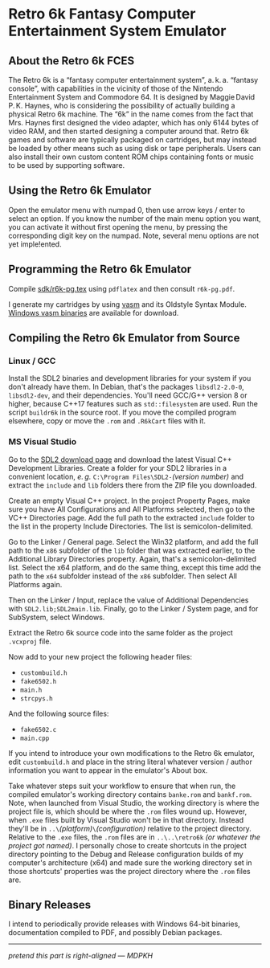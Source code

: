 # Retro 6k Fantasy Computer Entertainment System Emulator

## About the Retro 6k FCES

The Retro 6k is a “fantasy computer entertainment system”, a. k. a. “fantasy console”, with capabilities in the vicinity of those of the Nintendo Entertainment System and Commodore 64. It is designed by Maggie David P. K. Haynes, who is considering the possibility of actually building a physical Retro 6k machine. The “6k” in the name comes from the fact that Mrs. Haynes first designed the video adapter, which has only 6144 bytes of video RAM, and then started designing a computer around that. Retro 6k games and software are typically packaged on cartridges, but may instead be loaded by other means such as using disk or tape peripherals. Users can also install their own custom content ROM chips containing fonts or music to be used by supporting software.

## Using the Retro 6k Emulator

Open the emulator menu with numpad 0, then use arrow keys / enter to select an option. If you know the number of the main menu option you want, you can activate it without first opening the menu, by pressing the corresponding digit key on the numpad. Note, several menu options are not yet imple!ented.

## Programming the Retro 6k Emulator

Compile [sdk/r6k-pg.tex](sdk/r6k-pg.tex) using `pdflatex` and then consult `r6k-pg.pdf`.

I generate my cartridges by using [vasm](http://sun.hasenbraten.de/vasm/index.php?view=main) and its Oldstyle Syntax Module. [Windows vasm binaries](https://www.chibiakumas.com/z80/vasm.php) are available for download.

## Compiling the Retro 6k Emulator from Source

### Linux / GCC

Install the SDL2 binaries and development libraries for your system if you don't already have them. In Debian, that's the packages `libsdl2-2.0-0`, `libsdl2-dev`, and their dependencies. You'll need GCC/G++ version 8 or higher, because C++17 features such as `std::filesystem` are used. Run the script `buildr6k` in the source root. If you move the compiled program elsewhere, copy or move the `.rom` and `.R6kCart` files with it.

### MS Visual Studio

Go to the [SDL2 download page](http://www.libsdl.org/download-2.0.php) and download the latest Visual C++ Development Libraries. Create a folder for your SDL2 libraries in a convenient location, *e. g.* `C:\Program Files\SDL2-`*(version number)* and extract the `include` and `lib` folders there from the ZIP file you downloaded.  

Create an empty Visual C++ project. In the project Property Pages, make sure you have All Configurations and All Platforms selected, then go to the VC++ Directories page. Add the full path to the extracted `include` folder to the list in the property Include Directories. The list is semicolon-delimited.

Go to the Linker / General page. Select the Win32 platform, and add the full path to the `x86` subfolder of the `lib` folder that was extracted earlier, to the Additional Library Directories property. Again, that's a semicolon-delimited list. Select the x64 platform, and do the same thing, except this time add the path to the `x64` subfolder instead of the `x86` subfolder. Then select All Platforms again.

Then on the Linker / Input, replace the value of Additional Dependencies with `SDL2.lib;SDL2main.lib`. Finally, go to the Linker / System page, and for SubSystem, select Windows.

Extract the Retro 6k source code into the same folder as the project `.vcxproj` file.

Now add to your new project the following header files:
* `custombuild.h`
* `fake6502.h`
* `main.h`
* `strcpys.h`

And the following source files:
* `fake6502.c`
* `main.cpp`

If you intend to introduce your own modifications to the Retro 6k emulator, edit `custombuild.h` and place in the string literal whatever version / author information you want to appear in the emulator's About box.

Take whatever steps suit your workflow to ensure that when run, the compiled emulator's working directory contains `banke.rom` and `bankf.rom`. Note, when launched from Visual Studio, the working directory is where the project file is, which should be where the `.rom` files wound up. However, when `.exe` files built by Visual Studio won't be in that directory. Instead they'll be in `..\`*(platform)*`\`*(configuration)* relative to the project directory. Relative to the `.exe` files, the `.rom` files are in `..\..\retro6k` *(or whatever the project got named)*. I personally chose to create shortcuts in the project directory pointing to the Debug and Release configuration builds of my computer's architecture (x64) and made sure the working directory set in those shortcuts' properties was the project directory where the `.rom` files are.

## Binary Releases

I intend to periodically provide releases with Windows 64-bit binaries, documentation compiled to PDF, and possibly Debian packages. 

---

*pretend this part is right-aligned — MDPKH*
